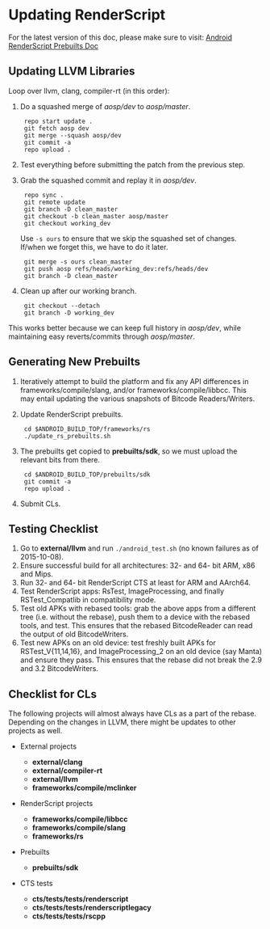 Updating RenderScript
=====================

For the latest version of this doc, please make sure to visit:
[Android RenderScript Prebuilts Doc](https://android.googlesource.com/platform/external/clang/+/dev/RenderScriptPrebuilts.md)

Updating LLVM Libraries
-----------------------

Loop over llvm, clang, compiler-rt (in this order):

1. Do a squashed merge of *aosp/dev* to *aosp/master*.

        repo start update .
        git fetch aosp dev
        git merge --squash aosp/dev
        git commit -a
        repo upload .

2. Test everything before submitting the patch from the previous step.

3. Grab the squashed commit and replay it in *aosp/dev*.

        repo sync .
        git remote update
        git branch -D clean_master
        git checkout -b clean_master aosp/master
        git checkout working_dev

    Use `-s ours` to ensure that we skip the squashed set of changes.
    If/when we forget this, we have to do it later.

        git merge -s ours clean_master
        git push aosp refs/heads/working_dev:refs/heads/dev
        git branch -D clean_master

4. Clean up after our working branch.

        git checkout --detach
        git branch -D working_dev

This works better because we can keep full history in *aosp/dev*, while
maintaining easy reverts/commits through *aosp/master*.


Generating New Prebuilts
------------------------

1. Iteratively attempt to build the platform and fix any API differences in
   frameworks/compile/slang, and/or frameworks/compile/libbcc. This may entail
   updating the various snapshots of Bitcode Readers/Writers.
2. Update RenderScript prebuilts.

        cd $ANDROID_BUILD_TOP/frameworks/rs
        ./update_rs_prebuilts.sh

3. The prebuilts get copied to **prebuilts/sdk**, so we must upload the
relevant bits from there.

        cd $ANDROID_BUILD_TOP/prebuilts/sdk
        git commit -a
        repo upload .

4. Submit CLs.


Testing Checklist
-----------------

1. Go to **external/llvm** and run `./android_test.sh` (no known failures
as of 2015-10-08).
2. Ensure successful build for all architectures: 32- and 64- bit ARM, x86 and
Mips.
3. Run 32- and 64- bit RenderScript CTS at least for ARM and AArch64.
4. Test RenderScript apps: RsTest, ImageProcessing, and finally
RSTest\_Compatlib in compatibility mode.
5. Test old APKs with rebased tools: grab the above apps from a different tree
(i.e. without the rebase), push them to a device with the rebased tools, and
test.
This ensures that the rebased BitcodeReader can read the output of old
BitcodeWriters.
6. Test new APKs on an old device: test freshly built APKs for
RSTest\_V{11,14,16}, and ImageProcessing\_2 on an old device (say Manta) and
ensure they pass.
This ensures that the rebase did not break the 2.9 and 3.2 BitcodeWriters.


Checklist for CLs
-----------------

The following projects will almost always have CLs as a part of the rebase.
Depending on the changes in LLVM, there might be updates to other projects as
well.

* External projects

  * **external/clang**
  * **external/compiler-rt**
  * **external/llvm**
  * **frameworks/compile/mclinker**

* RenderScript projects

  * **frameworks/compile/libbcc**
  * **frameworks/compile/slang**
  * **frameworks/rs**

* Prebuilts
  * **prebuilts/sdk**

* CTS tests

  * **cts/tests/tests/renderscript**
  * **cts/tests/tests/renderscriptlegacy**
  * **cts/tests/tests/rscpp**
